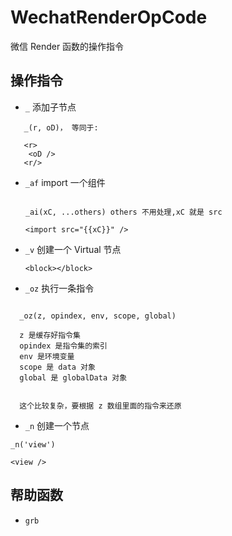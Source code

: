 # WechatRenderOpCode

微信 Render 函数的操作指令

## 操作指令

- `_` 添加子节点

```text
   _(r, oD)， 等同于:

   <r>
    <oD />
   <r/>
```

- `_af` import 一个组件

  ```text

  _ai(xC, ...others) others 不用处理,xC 就是 src

  <import src="{{xC}}" />

  ```

- `_v` 创建一个 Virtual 节点

  ```text
  <block></block>
  ```

- `_oz` 执行一条指令

```text

  _oz(z, opindex, env, scope, global)

  z 是缓存好指令集
  opindex 是指令集的索引
  env 是环境变量
  scope 是 data 对象
  global 是 globalData 对象


  这个比较复杂，要根据 z 数组里面的指令来还原

```

- `_n` 创建一个节点

```text
_n('view')

<view />
```

## 帮助函数

- `grb`
